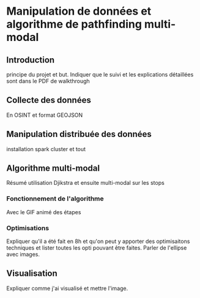 # Manipulation de données et algorithme de pathfinding multi-modal

## Introduction
principe du projet et but. Indiquer que le suivi et les explications détaillées sont dans le PDF de walkthrough

## Collecte des données
En OSINT et format GEOJSON

## Manipulation distribuée des données
installation spark cluster et tout

## Algorithme multi-modal
Résumé utilisation Djikstra et ensuite multi-modal sur les stops
### Fonctionnement de l'algorithme
Avec le GIF animé des étapes
### Optimisations
Expliquer qu'il a été fait en 8h et qu'on peut y apporter des optimisaitons techniques et lister toutes les opti pouvant être faites. Parler de l'ellipse avec images.

## Visualisation
Expliquer comme j'ai visualisé et mettre l'image.

